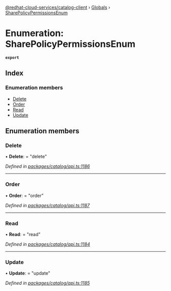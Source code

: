 [@redhat-cloud-services/catalog-client](../README.md) › [Globals](../globals.md) › [SharePolicyPermissionsEnum](sharepolicypermissionsenum.md)

# Enumeration: SharePolicyPermissionsEnum

**`export`** 

## Index

### Enumeration members

* [Delete](sharepolicypermissionsenum.md#delete)
* [Order](sharepolicypermissionsenum.md#order)
* [Read](sharepolicypermissionsenum.md#read)
* [Update](sharepolicypermissionsenum.md#update)

## Enumeration members

###  Delete

• **Delete**: = "delete"

*Defined in [packages/catalog/api.ts:1186](https://github.com/RedHatInsights/javascript-clients/blob/master/packages/catalog/api.ts#L1186)*

___

###  Order

• **Order**: = "order"

*Defined in [packages/catalog/api.ts:1187](https://github.com/RedHatInsights/javascript-clients/blob/master/packages/catalog/api.ts#L1187)*

___

###  Read

• **Read**: = "read"

*Defined in [packages/catalog/api.ts:1184](https://github.com/RedHatInsights/javascript-clients/blob/master/packages/catalog/api.ts#L1184)*

___

###  Update

• **Update**: = "update"

*Defined in [packages/catalog/api.ts:1185](https://github.com/RedHatInsights/javascript-clients/blob/master/packages/catalog/api.ts#L1185)*
